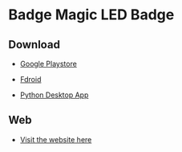# Badge Magic LED Badge

## Download

* [Google Playstore](https://play.google.com/store/apps/details?id=org.fossasia.badgemagic)

* [Fdroid](https://f-droid.org/en/packages/org.fossasia.badgemagic/)

* [Python Desktop App](https://github.com/fossasia/led-name-badge-ls32)

## Web

* [Visit the website here](https://badgemagic.fossasia.org)
